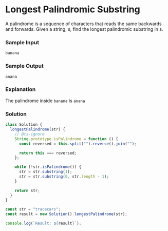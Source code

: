 # Longest Palindromic Substring

A palindrome is a sequence of characters that reads the same backwards and forwards. Given a string, s, find the longest palindromic substring in s.

### Sample Input
```
banana
```
### Sample Output
```
anana
```
### Explanation

The palindrome inside `banana` is `anana`

### Solution
```js
class Solution {
  longestPalindrome(str) {
    // @ts-ignore
    String.prototype.isPalindrome = function () {
      const reversed = this.split("").reverse().join("");

      return this === reversed;
    };

    while (!str.isPalindrome()) {
      str = str.substring(1);
      str = str.substring(0, str.length - 1);
    }

    return str;
  }
}

const str = "tracecars";
const result = new Solution().longestPalindrome(str);

console.log(`Result: ${result}`);
```